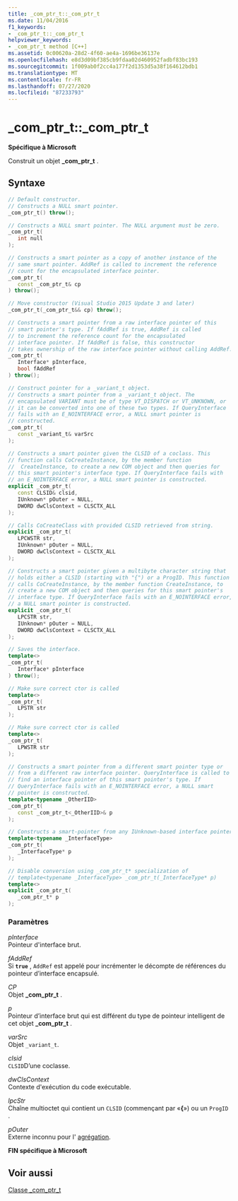 ```yaml
---
title: _com_ptr_t::_com_ptr_t
ms.date: 11/04/2016
f1_keywords:
- _com_ptr_t::_com_ptr_t
helpviewer_keywords:
- _com_ptr_t method [C++]
ms.assetid: 0c00620a-28d2-4f60-ae4a-1696be36137e
ms.openlocfilehash: e8d3d09bf385cb9fdaa02d460952fadbf83bc193
ms.sourcegitcommit: 1f009ab0f2cc4a177f2d1353d5a38f164612bdb1
ms.translationtype: MT
ms.contentlocale: fr-FR
ms.lasthandoff: 07/27/2020
ms.locfileid: "87233793"
---
```

# <a name="_com_ptr_t_com_ptr_t"></a>_com_ptr_t::_com_ptr_t

**Spécifique à Microsoft**

Construit un objet **_com_ptr_t** .

## <a name="syntax"></a>Syntaxe

```cpp
// Default constructor.
// Constructs a NULL smart pointer.
_com_ptr_t() throw();

// Constructs a NULL smart pointer. The NULL argument must be zero.
_com_ptr_t(
   int null
);

// Constructs a smart pointer as a copy of another instance of the
// same smart pointer. AddRef is called to increment the reference
// count for the encapsulated interface pointer.
_com_ptr_t(
   const _com_ptr_t& cp
) throw();

// Move constructor (Visual Studio 2015 Update 3 and later)
_com_ptr_t(_com_ptr_t&& cp) throw();

// Constructs a smart pointer from a raw interface pointer of this
// smart pointer's type. If fAddRef is true, AddRef is called
// to increment the reference count for the encapsulated
// interface pointer. If fAddRef is false, this constructor
// takes ownership of the raw interface pointer without calling AddRef.
_com_ptr_t(
   Interface* pInterface,
   bool fAddRef
) throw();

// Construct pointer for a _variant_t object.
// Constructs a smart pointer from a _variant_t object. The
// encapsulated VARIANT must be of type VT_DISPATCH or VT_UNKNOWN, or
// it can be converted into one of these two types. If QueryInterface
// fails with an E_NOINTERFACE error, a NULL smart pointer is
// constructed.
_com_ptr_t(
   const _variant_t& varSrc
);

// Constructs a smart pointer given the CLSID of a coclass. This
// function calls CoCreateInstance, by the member function
//  CreateInstance, to create a new COM object and then queries for
// this smart pointer's interface type. If QueryInterface fails with
// an E_NOINTERFACE error, a NULL smart pointer is constructed.
explicit _com_ptr_t(
   const CLSID& clsid,
   IUnknown* pOuter = NULL,
   DWORD dwClsContext = CLSCTX_ALL
);

// Calls CoCreateClass with provided CLSID retrieved from string.
explicit _com_ptr_t(
   LPCWSTR str,
   IUnknown* pOuter = NULL,
   DWORD dwClsContext = CLSCTX_ALL
);

// Constructs a smart pointer given a multibyte character string that
// holds either a CLSID (starting with "{") or a ProgID. This function
// calls CoCreateInstance, by the member function CreateInstance, to
// create a new COM object and then queries for this smart pointer's
// interface type. If QueryInterface fails with an E_NOINTERFACE error,
// a NULL smart pointer is constructed.
explicit _com_ptr_t(
   LPCSTR str,
   IUnknown* pOuter = NULL,
   DWORD dwClsContext = CLSCTX_ALL
);

// Saves the interface.
template<>
_com_ptr_t(
   Interface* pInterface
) throw();

// Make sure correct ctor is called
template<>
_com_ptr_t(
   LPSTR str
);

// Make sure correct ctor is called
template<>
_com_ptr_t(
   LPWSTR str
);

// Constructs a smart pointer from a different smart pointer type or
// from a different raw interface pointer. QueryInterface is called to
// find an interface pointer of this smart pointer's type. If
// QueryInterface fails with an E_NOINTERFACE error, a NULL smart
// pointer is constructed.
template<typename _OtherIID>
_com_ptr_t(
   const _com_ptr_t<_OtherIID>& p
);

// Constructs a smart-pointer from any IUnknown-based interface pointer.
template<typename _InterfaceType>
_com_ptr_t(
   _InterfaceType* p
);

// Disable conversion using _com_ptr_t* specialization of
// template<typename _InterfaceType> _com_ptr_t(_InterfaceType* p)
template<>
explicit _com_ptr_t(
   _com_ptr_t* p
);
```

### <a name="parameters"></a>Paramètres

*pInterface*<br/>
Pointeur d'interface brut.

*fAddRef*<br/>
Si **`true`** , `AddRef` est appelé pour incrémenter le décompte de références du pointeur d’interface encapsulé.

*CP*<br/>
Objet **_com_ptr_t** .

*p*<br/>
Pointeur d’interface brut qui est différent du type de pointeur intelligent de cet objet **_com_ptr_t** .

*varSrc*<br/>
Objet `_variant_t`.

*clsid*<br/>
`CLSID`D’une coclasse.

*dwClsContext*<br/>
Contexte d'exécution du code exécutable.

*lpcStr*<br/>
Chaîne multioctet qui contient un `CLSID` (commençant par «**{**») ou un `ProgID` .

*pOuter*<br/>
Externe inconnu pour l' [agrégation](/windows/win32/com/aggregation).

**FIN spécifique à Microsoft**

## <a name="see-also"></a>Voir aussi

[Classe _com_ptr_t](../cpp/com-ptr-t-class.md)
